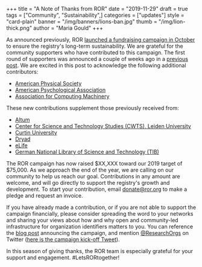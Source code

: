 +++
title = "A Note of Thanks from ROR"
date = "2019-11-29"
draft = true
tags = ["Community", "Sustainability",]
categories = ["updates"]
style = "card-plain"
banner = "/img/banners/lions-ban.jpg"
thumb = "/img/lion-thick.png"
author = "Maria Gould"
+++

As announced previously, ROR [launched a fundraising campaign in October](https://ror.org/blog/2019-10-16-help-sustain-ror/) to ensure the registry's long-term sustainability. We are grateful for the community supporters who have contributed to this campaign. The first round of supporters was announced a couple of weeks ago in a [previous post](https://ror.org/blog/2019-11-13-ror-fundraising-update/). We are excited in this post to acknowledge the following additional contributors:

- [American Physical Society](https://www.aps.org/)
- [American Psychological Association](https://www.apa.org/)
- [Association for Computing Machinery](https://www.acm.org/)

These new contributions supplement those previously received from:

- [Altum](https://www.altum.com/)
- [Center for Science and Technology Studies (CWTS), Leiden University](https://www.cwts.nl/)
- [Curtin University](https://www.curtin.edu.au/)
- [Dryad](https://datadryad.org)
- [eLife](https://elifesciences.org/)
- [German National Library of Science and Technology (TIB)](https://www.tib.eu/en/)

The ROR campaign has now raised $XX,XXX toward our 2019 target of $75,000. As we approach the end of the year, we are calling on our community to help us reach our goal. Contributions in any amount are welcome, and will go directly to support the registry's growth and development. To start your contribution, email <donate@ror.org> to make a pledge and request an invoice.

If you have already made a contribution, or if you are not able to support the campaign financially, please consider spreading the word to your networks and sharing your views about how and why open and community-led infrastructure for organization identifiers matters to you. You can reference the [blog post](https://ror.org/blog/2019-10-16-help-sustain-ror/) announcing the campaign, and mention [@ResearchOrgs](https://twitter.com/ResearchOrgs) on Twitter ([here is the campaign kick-off Tweet](https://twitter.com/ResearchOrgs/status/1184879636267913216)).

In this season of giving thanks, the ROR team is especially grateful for your support and engagement. #LetsRORtogether!
